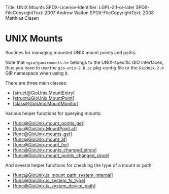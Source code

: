 Title: UNIX Mounts
SPDX-License-Identifier: LGPL-2.1-or-later
SPDX-FileCopyrightText: 2007 Andrew Walton
SPDX-FileCopyrightText: 2008 Matthias Clasen

# UNIX Mounts

Routines for managing mounted UNIX mount points and paths.

Note that `<gio/gunixmounts.h>` belongs to the UNIX-specific GIO
interfaces, thus you have to use the `gio-unix-2.0.pc` pkg-config
file or the `GioUnix-2.0` GIR namespace when using it.

There are three main classes:

 * [struct@GioUnix.MountEntry]
 * [struct@GioUnix.MountPoint]
 * [class@GioUnix.MountMonitor]

Various helper functions for querying mounts:

 * [func@GioUnix.mount_points_get]
 * [func@GioUnix.MountPoint.at]
 * [func@GioUnix.mounts_get]
 * [func@GioUnix.mount_at]
 * [func@GioUnix.mount_for]
 * [func@GioUnix.mounts_changed_since]
 * [func@GioUnix.mount_points_changed_since]

And several helper functions for checking the type of a mount or path:

 * [func@GioUnix.is_mount_path_system_internal]
 * [func@GioUnix.is_system_fs_type]
 * [func@GioUnix.is_system_device_path]


